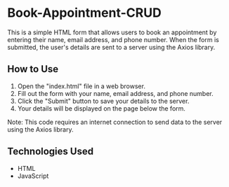 # Book-Appointment-CRUD

This is a simple HTML form that allows users to book an appointment by entering their name, email address, and phone number. When the form is submitted, the user's details are sent to a server using the Axios library.



## How to Use

1.  Open the "index.html" file in a web browser.
2.  Fill out the form with your name, email address, and phone number.
3.  Click the "Submit" button to save your details to the server.
4.  Your details will be displayed on the page below the form.

Note: This code requires an internet connection to send data to the server using the Axios library.

## Technologies Used

 - HTML
 - JavaScript
